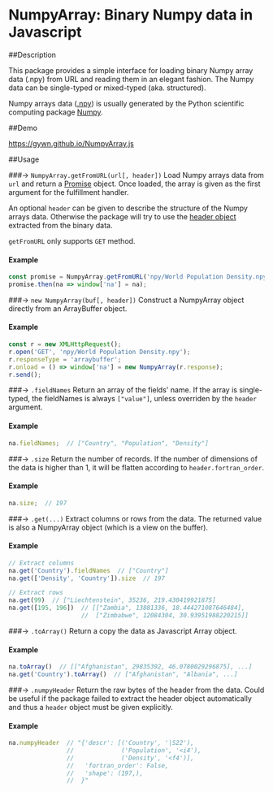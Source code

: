 # NumpyArray: Binary Numpy data in Javascript

##Description

This package provides a simple interface for loading binary Numpy array data (.npy) from URL and reading them in an elegant fashion. The Numpy data can be single-typed or mixed-typed (aka. structured).

Numpy arrays data ([.npy](https://docs.scipy.org/doc/numpy-dev/neps/npy-format.html)) is usually generated by the Python scientific computing package [Numpy](http://www.numpy.org/).

##Demo

https://gywn.github.io/NumpyArray.js

##Usage

###→ `NumpyArray.getFromURL(url[, header])`
Load Numpy arrays data from `url` and return a [Promise](https://developer.mozilla.org/en-US/docs/Web/JavaScript/Reference/Global_Objects/Promise) object. Once loaded, the array is given as the first argument for the fulfillment handler.

An optional `header` can be given to describe the structure of the Numpy arrays data. Otherwise the package will try to use the [header object](https://docs.scipy.org/doc/numpy-dev/neps/npy-format.html#format-specification-version-1-0) extracted from the binary data.

`getFromURL` only supports `GET` method.

#### Example
```javascript
const promise = NumpyArray.getFromURL('npy/World Population Density.npy');
promise.then(na => window['na'] = na);
```

###→ `new NumpyArray(buf[, header])`
Construct a NumpyArray object directly from an ArrayBuffer object.
#### Example
```javascript
const r = new XMLHttpRequest();
r.open('GET', 'npy/World Population Density.npy');
r.responseType = 'arraybuffer';
r.onload = () => window['na'] = new NumpyArray(r.response);
r.send();
```

###→ `.fieldNames`
Return an array of the fields' name. If the array is single-typed, the fieldNames is always `["value"]`, unless overriden by the `header` argument.

#### Example
```javascript
na.fieldNames;  // ["Country", "Population", "Density"]
```

###→ `.size`
Return the number of records. If the number of dimensions of the data is higher than 1, it will be flatten according to `header.fortran_order`.

#### Example
```javascript
na.size;  // 197
```

###→ `.get(...)`
Extract columns or rows from the data. The returned value is also a NumpyArray object (which is a view on the buffer).

#### Example
```javascript
// Extract columns
na.get('Country').fieldNames  // ["Country"]
na.get(['Density', 'Country']).size  // 197
```
```javascript
// Extract rows
na.get(99)  // ["Liechtenstein", 35236, 219.430419921875]
na.get([195, 196])  // [["Zambia", 13881336, 18.444271087646484],
                    //  ["Zimbabwe", 12084304, 30.93951988220215]]
```

###→ `.toArray()`
Return a copy the data as Javascript Array object.

#### Example
```javascript
na.toArray()  // [["Afghanistan", 29835392, 46.0780029296875], ...]
na.get('Country').toArray()  // ["Afghanistan", "Albania", ...]
```

###→ `.numpyHeader`
Return the raw bytes of the header from the data. Could be useful if the package failed to extract the header object automatically and thus a `header` object must be given explicitly.

#### Example
```javascript
na.numpyHeader  // "{'descr': [('Country', '|S22'),
                //             ('Population', '<i4'),
                //             ('Density', '<f4')],
                //   'fortran_order': False,
                //   'shape': (197,),
                //  }"
```
